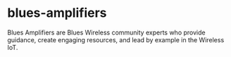 # blues-amplifiers
Blues Amplifiers are Blues Wireless community experts who provide guidance, create engaging resources, and lead by example in the Wireless IoT.
